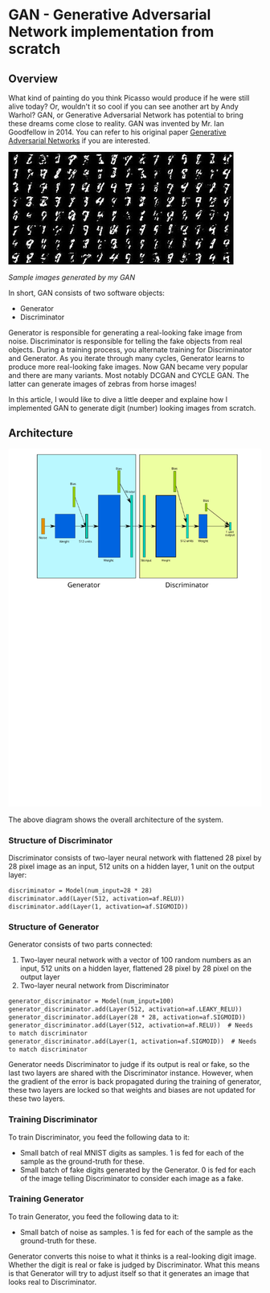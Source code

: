 # GAN - Generative Adversarial Network implementation from scratch

## Overview
What kind of painting do you think Picasso would produce if he were still alive today?
Or, wouldn't it so cool if you can see another art by Andy Warhol?
GAN, or Generative Adversarial Network has potential to bring these dreams come close to reality.
GAN was invented by Mr. Ian Goodfellow in 2014.  You can refer to his original paper [Generative Adversarial Networks](https://arxiv.org/abs/1406.2661) if you are interested.

![Sample Images](https://github.com/hideyukiinada/ml/blob/master/assets/images/mnist-gan-example.jpg)

_Sample images generated by my GAN_

In short, GAN consists of two software objects:
* Generator
* Discriminator

Generator is responsible for generating a real-looking fake image from noise.
Discriminator is responsible for telling the fake objects from real objects.
During a training process, you alternate training for Discriminator and Generator.  As you iterate through many cycles, Generator learns to produce more real-looking fake images.
Now GAN became very popular and there are many variants.  Most notably DCGAN and CYCLE GAN.  The latter can generate images of zebras from horse images!

In this article, I would like to dive a little deeper and explaine how I implemented GAN to generate digit (number) looking images from scratch.

## Architecture
![Sample Images](https://github.com/hideyukiinada/ml/blob/master/assets/svg/gan_architecture.svg)

The above diagram shows the overall architecture of the system.

### Structure of Discriminator
Discriminator consists of two-layer neural network with flattened 28 pixel by 28 pixel image as an input, 512 units on a hidden layer, 1 unit on the output layer:
```
discriminator = Model(num_input=28 * 28)
discriminator.add(Layer(512, activation=af.RELU))
discriminator.add(Layer(1, activation=af.SIGMOID))
```

### Structure of Generator
Generator consists of two parts connected:
  1. Two-layer neural network with a vector of 100 random numbers as an input, 512 units on a hidden layer, flattened 28 pixel by 28 pixel on the output layer
  2. Two-layer neural network from Discriminator
  
```
generator_discriminator = Model(num_input=100)
generator_discriminator.add(Layer(512, activation=af.LEAKY_RELU))
generator_discriminator.add(Layer(28 * 28, activation=af.SIGMOID))
generator_discriminator.add(Layer(512, activation=af.RELU))  # Needs to match discriminator
generator_discriminator.add(Layer(1, activation=af.SIGMOID))  # Needs to match discriminator
```
Generator needs Discriminator to judge if its output is real or fake, so the last two layers are shared with the Discriminator instance.  However, when the gradient of the error is back propagated during the training of generator, these two layers are locked so that weights and biases are not updated for these two layers.



### Training Discriminator
To train Discriminator, you feed the following data to it:
* Small batch of real MNIST digits as samples.  1 is fed for each of the sample as the ground-truth for these.
* Small batch of fake digits generated by the Generator.  0 is fed for each of the image telling Discriminator to consider each image as a fake.

### Training Generator
To train Generator, you feed the following data to it:
* Small batch of noise as samples.  1 is fed for each of the sample as the ground-truth for these. 

Generator converts this noise to what it thinks is a real-looking digit image. Whether the digit is real or fake is judged by Discriminator. What this means is that Generator will try to adjust itself so that it generates an image that looks real to Discriminator. 




